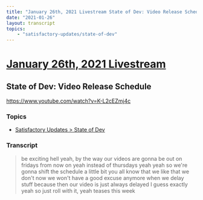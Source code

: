 ```yaml
---
title: "January 26th, 2021 Livestream State of Dev: Video Release Schedule"
date: "2021-01-26"
layout: transcript
topics:
    - "satisfactory-updates/state-of-dev"
---
```

# [January 26th, 2021 Livestream](../2021-01-26.md)
## State of Dev: Video Release Schedule
https://www.youtube.com/watch?v=K-L2cEZmj4c

### Topics
* [Satisfactory Updates > State of Dev](../topics/satisfactory-updates/state-of-dev.md)

### Transcript

> be exciting hell yeah, by the way our videos are gonna be out on fridays from now on yeah instead of thursdays yeah yeah so we're gonna shift the schedule a little bit you all know that we like that we don't now we won't have a good excuse anymore when we delay stuff because then our video is just always delayed I guess exactly yeah so just roll with it, yeah teases this week
